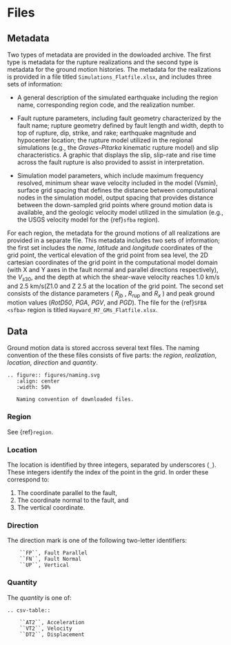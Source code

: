 # Files

## Metadata

Two types of metadata are provided in the dowloaded archive. 
The first type is metadata for the  rupture realizations and the second type is metadata for the ground motion histories. 
The metadata for the realizations is provided in a file titled ``Simulations_Flatfile.xlsx``, and includes three sets of information:
- A general description of the simulated earthquake including the region name, corresponding region code, and the realization number.

- Fault rupture parameters, including fault geometry characterized by the fault name; rupture geometry defined by fault length and width, depth to top of rupture, dip, strike, and rake; earthquake magnitude and hypocenter location; the rupture model utilized in the regional simulations (e.g., the *Graves-Pitarka* kinematic rupture model) and slip characteristics. 
  A  graphic that displays the slip, slip-rate and rise time across the fault rupture is also provided to assist in interpretation.

- Simulation model parameters, which include maximum frequency resolved, minimum shear wave velocity included in the model (Vsmin), surface grid spacing that defines the distance between computational nodes in the simulation model, output spacing that provides distance between the down-sampled grid points where ground motion data is available, and the geologic velocity model utilized in the simulation (e.g., the USGS velocity model for the {ref}`sfba` region).

For each region, the metadata for the ground motions of all realizations are provided in a separate file. 
This metadata includes two sets of information; the first set includes the *name*, *latitude* and *longitude* coordinates of the grid point, the vertical elevation of the grid point from sea level, the 2D cartesian coordinates of the grid point in the computational model domain (with X and Y axes in the fault normal and parallel directions respectively), the $V_{s30}$, and the depth at which the shear-wave velocity reaches $1.0 \mathrm{~km} / \mathrm{s}$ and $2.5 \mathrm{~km} / \mathrm{s}(\mathrm{Z} 1.0$ and Z $2.5$ at the location of the grid point. 
The second set consists of the distance parameters ( $R_{jb}$ , $R_{\mathrm{rup}}$ and $R_x$ ) and peak ground motion values (*RotD50*, *PGA*, *PGV*, and *PGD*). 
The file for the {ref}`SFBA <sfba>` region is titled ``Hayward_M7_GMs_Flatfile.xlsx``.

## Data

Ground motion data is stored accross several text files.
The naming convention of the these files consists of five parts:
the *region*, *realization*, *location*, *direction* and *quantity*.

```{eval-rst}
.. figure:: figures/naming.svg
   :align: center
   :width: 50%

   Naming convention of downloaded files.
```

### Region

See {ref}`region`.

### Location

The location is identified by three integers, separated by underscores (``_``). These
integers identify the index of the point in the grid. In order these correspond to:

1. The coordinate parallel to the fault,
2. The coordinate normal to the fault, and
3. The vertical coordinate.

### Direction

The direction mark is one of the following two-letter identifiers:

```{csv-table}
    ``FP``, Fault Parallel
    ``FN``, Fault Normal
    ``UP``, Vertical
```

### Quantity

The *quantity* is one of:

```{eval-rst}
.. csv-table::

    ``AT2``, Acceleration
    ``VT2``, Velocity
    ``DT2``, Displacement
```
